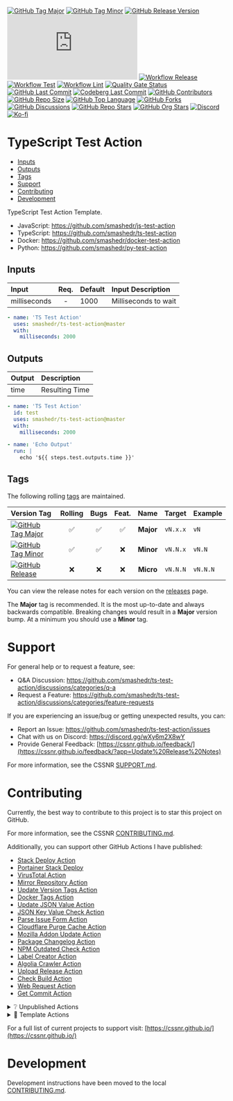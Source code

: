[![GitHub Tag Major](https://img.shields.io/github/v/tag/smashedr/ts-test-action?sort=semver&filter=!v*.*&logo=git&logoColor=white&labelColor=585858&label=%20)](https://github.com/smashedr/ts-test-action/tags)
[![GitHub Tag Minor](https://img.shields.io/github/v/tag/smashedr/ts-test-action?sort=semver&filter=!v*.*.*&logo=git&logoColor=white&labelColor=585858&label=%20)](https://github.com/smashedr/ts-test-action/releases)
[![GitHub Release Version](https://img.shields.io/github/v/release/smashedr/ts-test-action?logo=git&logoColor=white&labelColor=585858&label=%20)](https://github.com/smashedr/ts-test-action/releases/latest)
[![GitHub Dist Size](https://img.shields.io/github/size/smashedr/ts-test-action/dist%2Findex.js?logo=bookstack&logoColor=white&label=dist%20size)](https://github.com/smashedr/ts-test-action/blob/master/src)
[![Workflow Release](https://img.shields.io/github/actions/workflow/status/smashedr/ts-test-action/release.yaml?logo=cachet&label=release)](https://github.com/smashedr/ts-test-action/actions/workflows/release.yaml)
[![Workflow Test](https://img.shields.io/github/actions/workflow/status/smashedr/ts-test-action/test.yaml?logo=cachet&label=test)](https://github.com/smashedr/ts-test-action/actions/workflows/test.yaml)
[![Workflow Lint](https://img.shields.io/github/actions/workflow/status/smashedr/ts-test-action/lint.yaml?logo=cachet&label=lint)](https://github.com/smashedr/ts-test-action/actions/workflows/lint.yaml)
[![Quality Gate Status](https://sonarcloud.io/api/project_badges/measure?project=smashedr_ts-test-action&metric=alert_status)](https://sonarcloud.io/summary/new_code?id=smashedr_ts-test-action)
[![GitHub Last Commit](https://img.shields.io/github/last-commit/smashedr/ts-test-action?logo=github&label=updated)](https://github.com/smashedr/ts-test-action/pulse)
[![Codeberg Last Commit](https://img.shields.io/gitea/last-commit/shaner/ts-test-action/master?gitea_url=https%3A%2F%2Fcodeberg.org%2F&logo=codeberg&logoColor=white&label=updated)](https://codeberg.org/shaner/ts-test-action)
[![GitHub Contributors](https://img.shields.io/github/contributors/smashedr/ts-test-action?logo=github)](https://github.com/smashedr/ts-test-action/graphs/contributors)
[![GitHub Repo Size](https://img.shields.io/github/repo-size/smashedr/ts-test-action?logo=bookstack&logoColor=white&label=repo%20size)](https://github.com/smashedr/ts-test-action?tab=readme-ov-file#readme)
[![GitHub Top Language](https://img.shields.io/github/languages/top/smashedr/ts-test-action?logo=htmx)](https://github.com/smashedr/ts-test-action)
[![GitHub Forks](https://img.shields.io/github/forks/smashedr/ts-test-action?style=flat&logo=github)](https://github.com/smashedr/ts-test-action/forks)
[![GitHub Discussions](https://img.shields.io/github/discussions/smashedr/ts-test-action?logo=github)](https://github.com/smashedr/ts-test-action/discussions)
[![GitHub Repo Stars](https://img.shields.io/github/stars/smashedr/ts-test-action?style=flat&logo=github)](https://github.com/smashedr/ts-test-action/stargazers)
[![GitHub Org Stars](https://img.shields.io/github/stars/cssnr?style=flat&logo=github&label=org%20stars)](https://cssnr.github.io/)
[![Discord](https://img.shields.io/discord/899171661457293343?logo=discord&logoColor=white&label=discord&color=7289da)](https://discord.gg/wXy6m2X8wY)
[![Ko-fi](https://img.shields.io/badge/Ko--fi-72a5f2?logo=kofi&label=support)](https://ko-fi.com/cssnr)

# TypeScript Test Action

- [Inputs](#Inputs)
- [Outputs](#Outputs)
- [Tags](#Tags)
- [Support](#Support)
- [Contributing](#Contributing)
- [Development](#Development)

TypeScript Test Action Template.

- JavaScript: https://github.com/smashedr/js-test-action
- TypeScript: https://github.com/smashedr/ts-test-action
- Docker: https://github.com/smashedr/docker-test-action
- Python: https://github.com/smashedr/py-test-action

## Inputs

| Input        | Req. | Default | Input&nbsp;Description |
| :----------- | :--: | :------ | :--------------------- |
| milliseconds |  -   | 1000    | Milliseconds to wait   |

```yaml
- name: 'TS Test Action'
  uses: smashedr/ts-test-action@master
  with:
    milliseconds: 2000
```

## Outputs

| Output | Description    |
| :----- | :------------- |
| time   | Resulting Time |

```yaml
- name: 'TS Test Action'
  id: test
  uses: smashedr/ts-test-action@master
  with:
    milliseconds: 2000

- name: 'Echo Output'
  run: |
    echo '${{ steps.test.outputs.time }}'
```

## Tags

The following rolling [tags](https://github.com/smashedr/ts-test-action/tags) are maintained.

| Version&nbsp;Tag                                                                                                                                                                                                   | Rolling | Bugs | Feat. |   Name    |  Target  | Example  |
| :----------------------------------------------------------------------------------------------------------------------------------------------------------------------------------------------------------------- | :-----: | :--: | :---: | :-------: | :------: | :------- |
| [![GitHub Tag Major](https://img.shields.io/github/v/tag/smashedr/ts-test-action?sort=semver&filter=!v*.*&style=for-the-badge&label=%20&color=44cc10)](https://github.com/smashedr/ts-test-action/releases/latest) |   ✅    |  ✅  |  ✅   | **Major** | `vN.x.x` | `vN`     |
| [![GitHub Tag Minor](https://img.shields.io/github/v/tag/smashedr/ts-test-action?sort=semver&filter=!v*.*.*&style=for-the-badge&label=%20&color=blue)](https://github.com/smashedr/ts-test-action/releases/latest) |   ✅    |  ✅  |  ❌   | **Minor** | `vN.N.x` | `vN.N`   |
| [![GitHub Release](https://img.shields.io/github/v/release/smashedr/ts-test-action?style=for-the-badge&label=%20&color=red)](https://github.com/smashedr/ts-test-action/releases/latest)                           |   ❌    |  ❌  |  ❌   | **Micro** | `vN.N.N` | `vN.N.N` |

You can view the release notes for each version on the [releases](https://github.com/smashedr/ts-test-action/releases) page.

The **Major** tag is recommended. It is the most up-to-date and always backwards compatible.
Breaking changes would result in a **Major** version bump. At a minimum you should use a **Minor** tag.

# Support

For general help or to request a feature, see:

- Q&A Discussion: https://github.com/smashedr/ts-test-action/discussions/categories/q-a
- Request a Feature: https://github.com/smashedr/ts-test-action/discussions/categories/feature-requests

If you are experiencing an issue/bug or getting unexpected results, you can:

- Report an Issue: https://github.com/smashedr/ts-test-action/issues
- Chat with us on Discord: https://discord.gg/wXy6m2X8wY
- Provide General Feedback: [https://cssnr.github.io/feedback/](https://cssnr.github.io/feedback/?app=Update%20Release%20Notes)

For more information, see the CSSNR [SUPPORT.md](https://github.com/cssnr/.github/blob/master/.github/SUPPORT.md#support).

# Contributing

Currently, the best way to contribute to this project is to star this project on GitHub.

For more information, see the CSSNR [CONTRIBUTING.md](https://github.com/cssnr/.github/blob/master/.github/CONTRIBUTING.md#contributing).

Additionally, you can support other GitHub Actions I have published:

- [Stack Deploy Action](https://github.com/cssnr/stack-deploy-action?tab=readme-ov-file#readme)
- [Portainer Stack Deploy](https://github.com/cssnr/portainer-stack-deploy-action?tab=readme-ov-file#readme)
- [VirusTotal Action](https://github.com/cssnr/virustotal-action?tab=readme-ov-file#readme)
- [Mirror Repository Action](https://github.com/cssnr/mirror-repository-action?tab=readme-ov-file#readme)
- [Update Version Tags Action](https://github.com/cssnr/update-version-tags-action?tab=readme-ov-file#readme)
- [Docker Tags Action](https://github.com/cssnr/docker-tags-action?tab=readme-ov-file#readme)
- [Update JSON Value Action](https://github.com/cssnr/update-json-value-action?tab=readme-ov-file#readme)
- [JSON Key Value Check Action](https://github.com/cssnr/json-key-value-check-action?tab=readme-ov-file#readme)
- [Parse Issue Form Action](https://github.com/cssnr/parse-issue-form-action?tab=readme-ov-file#readme)
- [Cloudflare Purge Cache Action](https://github.com/cssnr/cloudflare-purge-cache-action?tab=readme-ov-file#readme)
- [Mozilla Addon Update Action](https://github.com/cssnr/mozilla-addon-update-action?tab=readme-ov-file#readme)
- [Package Changelog Action](https://github.com/cssnr/package-changelog-action?tab=readme-ov-file#readme)
- [NPM Outdated Check Action](https://github.com/cssnr/npm-outdated-action?tab=readme-ov-file#readme)
- [Label Creator Action](https://github.com/cssnr/label-creator-action?tab=readme-ov-file#readme)
- [Algolia Crawler Action](https://github.com/cssnr/algolia-crawler-action?tab=readme-ov-file#readme)
- [Upload Release Action](https://github.com/cssnr/upload-release-action?tab=readme-ov-file#readme)
- [Check Build Action](https://github.com/cssnr/check-build-action?tab=readme-ov-file#readme)
- [Web Request Action](https://github.com/cssnr/web-request-action?tab=readme-ov-file#readme)
- [Get Commit Action](https://github.com/cssnr/get-commit-action?tab=readme-ov-file#readme)

<details><summary>❔ Unpublished Actions</summary>

These actions are not published on the Marketplace, but may be useful.

- [cssnr/draft-release-action](https://github.com/cssnr/draft-release-action?tab=readme-ov-file#readme) - Keep a draft release ready to publish.
- [cssnr/env-json-action](https://github.com/cssnr/env-json-action?tab=readme-ov-file#readme) - Convert env file to json or vice versa.
- [cssnr/push-artifacts-action](https://github.com/cssnr/push-artifacts-action?tab=readme-ov-file#readme) - Sync files to a remote host with rsync.
- [smashedr/update-release-notes-action](https://github.com/smashedr/update-release-notes-action?tab=readme-ov-file#readme) - Update release notes.

---

</details>

<details><summary>📝 Template Actions</summary>

These are basic action templates that I use for creating new actions.

- [js-test-action](https://github.com/smashedr/js-test-action?tab=readme-ov-file#readme) - JavaScript
- [py-test-action](https://github.com/smashedr/py-test-action?tab=readme-ov-file#readme) - Python
- [ts-test-action](https://github.com/smashedr/ts-test-action?tab=readme-ov-file#readme) - TypeScript
- [docker-test-action](https://github.com/smashedr/docker-test-action?tab=readme-ov-file#readme) - Docker Image

Note: The `docker-test-action` builds, runs and pushes images to [GitHub Container Registry](https://docs.github.com/en/packages/working-with-a-github-packages-registry/working-with-the-container-registry).

---

</details>

For a full list of current projects to support visit: [https://cssnr.github.io/](https://cssnr.github.io/)

# Development

Development instructions have been moved to the local [CONTRIBUTING.md](#contributing-ov-file).
